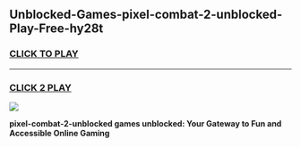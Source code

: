 
## Unblocked-Games-pixel-combat-2-unblocked-Play-Free-hy28t
<h3>
<a href="https://premium76.site?title=pixel-combat-2-unblocked&ref=23A">CLICK TO PLAY</a></h3>
<hr>

<h3>
<a href="https://premium76.site?title=pixel-combat-2-unblocked&ref=23A">CLICK 2 PLAY</a>
  
</h3>

<a href="https://premium76.site?title=pixel-combat-2-unblocked&ref=23A"><img src="https://clearcache.store/games.png"></a>


**pixel-combat-2-unblocked games unblocked: Your Gateway to Fun and Accessible Online Gaming**
